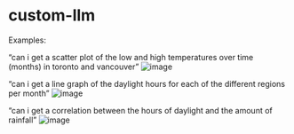 # custom-llm

<!-----

You have some errors, warnings, or alerts. If you are using reckless mode, turn it off to see inline alerts.
* ERRORs: 0
* WARNINGs: 0
* ALERTS: 3

Conversion time: 0.702 seconds.


Using this Markdown file:

1. Paste this output into your source file.
2. See the notes and action items below regarding this conversion run.
3. Check the rendered output (headings, lists, code blocks, tables) for proper
   formatting and use a linkchecker before you publish this page.

Conversion notes:

* Docs to Markdown version 1.0β35
* Mon Mar 18 2024 18:17:14 GMT-0700 (PDT)
* Source doc: Custom-LLM Readme
* This document has images: check for >>>>>  gd2md-html alert:  inline image link in generated source and store images to your server. NOTE: Images in exported zip file from Google Docs may not appear in  the same order as they do in your doc. Please check the images!

----->

Examples:

“can i get a scatter plot of the low and high temperatures over time (months) in toronto and vancouver”
![image](https://github.com/David-Ykz/custom-llm/assets/59211419/fd9c3538-b774-4e93-9f67-30987853adbd)

“can i get a line graph of the daylight hours for each of the different regions per month”
![image](https://github.com/David-Ykz/custom-llm/assets/59211419/62c427b3-55f7-4d65-8898-56e12d145f51)

“can i get a correlation between the hours of daylight and the amount of rainfall”
![image](https://github.com/David-Ykz/custom-llm/assets/59211419/4e1debe7-b886-4eb1-b1b6-fdb210736538)

